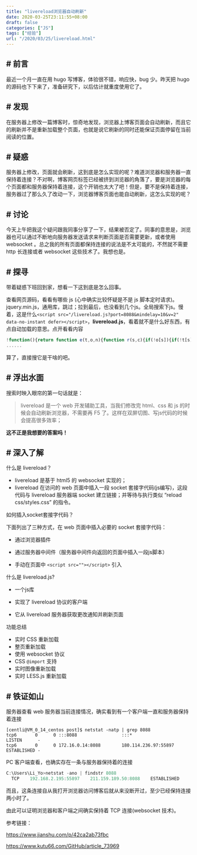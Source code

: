 ```yaml
---
title: "livereload浏览器自动刷新"
date: 2020-03-25T23:11:55+08:00
draft: false
categories: ["JS"]
tags: ["经验"]
url: "/2020/03/25/livereload.html"
---
```


## # 前言

最近一个月一直在用 hugo 写博客，体验很不错，响应快，bug 少。昨天把 hugo 的源码也下下来了，准备研究下，以后估计就重度使用它了。

## # 发现

在服务器上修改一篇博客时，惊奇地发现，浏览器上博客页面会自动刷新，而且它的刷新并不是重新加载整个页面，也就是说它刷新的同时还能保证页面停留在当前阅读的位置。

## # 疑惑

服务器上修改，页面就会刷新，这到底是怎么实现的呢？难道浏览器和服务器一直保持着连接？不对啊，博客网页标签已经被挤到浏览器的角落了，要是浏览器的每个页面都和服务器保持着连接，这个开销也太大了吧！但是，要不是保持着连接，服务器过了那么久了改动一下，浏览器博客页面也能自动刷新，这怎么实现的呢？

## # 讨论

今天上午把我这个疑问跟我同事分享了一下，结果被否定了。同事的意思是，浏览器也可以通过不断地向服务器发送请求来判断页面是否需要更新，或者使用 websocket 。总之我的所有页面都保持连接的说法是不太可能的，不然就不需要 http 长连接或者 websocket 这些技术了。我想也是。

## # 探寻

带着疑惑下班回到家，想看一下这到底是怎么回事。

查看网页源码，看看有哪些 js (心中确实比较怀疑是不是 js 脚本定时请求)。jquery.min.js，通用库，跳过；拉到最后，也没看到几个js。全局搜索下js。慢着，这是什么`<script src="/livereload.js?port=8088&mindelay=10&v=2" data-no-instant defer></script>`，**livereload.js**，看着就不是什么好东西，有点自动加载的意思。点开看看内容

```js
!function(){return function e(t,o,n){function r(s,c){if(!o[s]){if(!t[s]){var a="function"==typeof require&&require;if(!c&&a)return a(s,!0);if(i)return i(s,!0);var l=new Error("Cannot find module '"+s+"'");throw l.code="MODULE_NOT_FOUND",l}var h=o[s]={exports:{}};t[s][0].call(h.exports,function(e){return r(t[s][1][e]||e)},h,h.exports,e,t,o,n)}return o[s].exports}for(var i="function"==typeof require&&require,s=0;s<n.length;s++)r(n[s]);return r}}()({1:[function(e,t,o){t.exports=function(e){if("function"!=typeof e)throw TypeError(e+" is not a function!");return e}},{}],2:[function(e,t,o){var n=e("./_wks")("unscopables"),r=Array.prototype;null==r[n]&&e("./_hide")(r,n,{}),t.exports=function(e){r[n][e]=!0}},{"./_hide":17,"./_wks":45}],3:
......
```

算了，直接搜它是干啥的吧。

## # 浮出水面

搜索时映入眼帘的第一句话就是：

> livereload 是一个 web 开发辅助工具，当我们修改完 html、css 和 js 的时候会自动刷新浏览器，不需要再 F5 了。这样在双屏切图、写js代码的时候会提高很多效率；

**这不正是我想要的答案吗！**

## # 深入了解

什么是 livereload？

- livereload 是基于 html5 的 websocket 实现的；
- livereload 在访问的 web 页面中插入一段 socket 套接字代码(js编写)，这段代码与 livereload 服务器端 socket 建立链接；并等待与执行类似 “reload css/styles.css” 的指令。

如何插入socket套接字代码？

下面列出了三种方式，在 web 页面中插入必要的 socket 套接字代码：

- 通过浏览器插件

- 通过服务器中间件（服务器中间件向返回的页面中插入一段js脚本）

- 手动在页面中 `<script src=""></script>` 引入

什么是 livereload.js?

- 一个js库

- 实现了 livereload 协议的客户端

- 它从 livereload 服务器获取更改通知并刷新页面

功能总结

- 实时 CSS 重新加载
- 整页重新加载
- 使用 websocket 协议
- CSS `@import` 支持
- 实时图像重新加载
- 实时 LESS.js 重新加载

## # 铁证如山

服务器查看 web 服务器当前连接情况，确实看到有一个客户端一直和服务器保持着连接

```shell
[centli@VM_0_14_centos post]$ netstat -natp | grep 8088
tcp6       0      0 :::8088                 :::*                    LISTEN      -         
tcp6       0      0 172.16.0.14:8088        180.114.236.97:55897    ESTABLISHED -
```

PC 客户端查看，也确实存在一条与服务器保持着的连接

```powershell
C:\Users\Li_Yo>netstat -ano | findstr 8088
  TCP    192.168.2.195:55897    211.159.189.50:8088    ESTABLISHED     3820
```

而且，这条连接自从我打开浏览器访问博客后就从来没断开过，至少已经保持连接两小时了。

由此可以证明浏览器和客户端之间确实保持着 TCP 连接(websocket 技术)。



参考链接：

https://www.jianshu.com/p/42ca2ab73fbc

https://www.kutu66.com/GitHub/article_73969